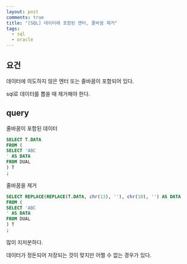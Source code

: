 ```yaml
---
layout: post
comments: true
title: "[SQL] 데이터에 포함된 엔터, 줄바꿈 제거"
tags:
  - sql
  - oracle
---
```


## 요건

데이터에 의도하지 않은 엔터 또는 줄바꿈이 포함되어 있다.

sql로 데이터를 뽑을 때 제거해야 한다.

## query

줄바꿈이 포함된 데이터

```sql
SELECT T.DATA
FROM (
SELECT 'ABC
' AS DATA
FROM DUAL
) T
;
```

줄바꿈을 제거

```sql
SELECT REPLACE(REPLACE(T.DATA, chr(13), ''), chr(10), '') AS DATA
FROM (
SELECT 'ABC
' AS DATA
FROM DUAL
) T
;
```

많이 지저분하다.

데이터가 정돈되어 저장되는 것이 맞지만 어쩔 수 없는 경우가 있다.
